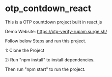 # otp_contdown_react
This is a OTP countdown project built in react.js


Demo Website: https://otp-verify-rupam.surge.sh/

Follow below Steps and run this project.

1: Clone the Project

2: Run "npm install" to install dependencies.

Then run "npm start" to run the project.

